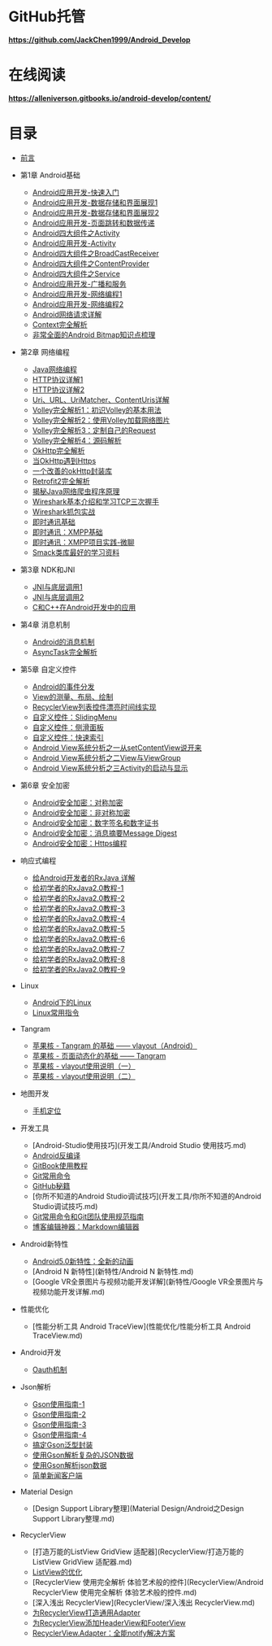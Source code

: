 # GitHub托管

**https://github.com/JackChen1999/Android_Develop**

# 在线阅读

**https://alleniverson.gitbooks.io/android-develop/content/**

# 目录

* [前言](README.md)

* 第1章 Android基础
  * [Android应用开发-快速入门](Android基础/Android应用开发-快速入门.md)
  * [Android应用开发-数据存储和界面展现1](Android基础/Android应用开发-数据存储和界面展现1.md)
  * [Android应用开发-数据存储和界面展现2](Android基础/Android应用开发-数据存储和界面展现2.md)
  * [Android应用开发-页面跳转和数据传递](Android基础/Android应用开发-页面跳转和数据传递.md)
  * [Android四大组件之Activity](Android基础/Android四大组件之Activity.md)
  * [Android应用开发-Activity](Android基础/Android应用开发-Activity.md)
  * [Android四大组件之BroadCastReceiver](Android基础/Android四大组件之BroadCastReceiver.md)
  * [Android四大组件之ContentProvider](Android基础/Android四大组件之ContentProvider.md)
  * [Android四大组件之Service](Android基础/Android四大组件之Service.md)
  * [Android应用开发-广播和服务](Android基础/Android应用开发-广播和服务.md)
  * [Android应用开发-网络编程1](Android基础/Android应用开发-网络编程1.md)
  * [Android应用开发-网络编程2](Android基础/Android应用开发-网络编程2.md)
  * [Android网络请求详解](网络编程/Android网络请求详解.md)
  * [Context完全解析](Android基础/Context完全解析.md)
  * [非常全面的Android Bitmap知识点梳理](Android基础/Bitmap知识点梳理.md)

* 第2章 网络编程
  * [Java网络编程](网络编程/Java网络编程.md)
  * [HTTP协议详解1](网络编程/Http协议.md)
  * [HTTP协议详解2](网络编程/HTTP协议详解.md)
  * [Uri、URL、UriMatcher、ContentUris详解](网络编程/Uri、URL、UriMatcher、ContentUris详解.md)
  * [Volley完全解析1：初识Volley的基本用法](网络编程/Volley完全解析1：初识Volley的基本用法.md)
  * [Volley完全解析2：使用Volley加载网络图片](网络编程/Volley完全解析2：使用Volley加载网络图片.md)
  * [Volley完全解析3：定制自己的Request](网络编程/Volley完全解析3：定制自己的Request.md)
  * [Volley完全解析4：源码解析](网络编程/Volley完全解析4：带你从源码的角度理解Volley.md)
  * [OkHttp完全解析](网络编程/OkHttp完全解析.md)
  * [当OkHttp遇到Https](网络编程/Https相关完全解析:当OkHttp遇到Https.md)
  * [一个改善的okHttp封装库](网络编程/一个改善的okHttp封装库.md)
  * [Retrofit2完全解析](网络编程/Retrofit2完全解析：探索与okhttp之间的关系.md)
  * [揭秘Java网络爬虫程序原理](网络编程/揭秘Java网络爬虫程序原理.md)
  * [Wireshark基本介绍和学习TCP三次握手](网络编程/Wireshark基本介绍和学习TCP三次握手.md)
  * [Wireshark抓包实战](网络编程/Wireshark抓包实战.md)
  * [即时通讯基础](网络编程/即时通讯基础.md)
  * [即时通讯：XMPP基础](网络编程/即时通讯：XMPP基础.md)
  * [即时通讯：XMPP项目实践-微聊](网络编程/即时通讯：XMPP项目实践-微聊.md)
  * [Smack类库最好的学习资料](网络编程/Smack类库最好的学习资料.md)

* 第3章 NDK和JNI
  * [JNI与底层调用1](ndk&jni/JNI与底层调用1.md)
  * [JNI与底层调用2](ndk&jni/JNI与底层调用2.md)
  * [C和C++在Android开发中的应用](ndk&jni/C和C++在Android开发中的应用.md)

* 第4章 消息机制
  * [Android的消息机制](消息机制/Android的消息机制.md)
  * [AsyncTask完全解析](消息机制/AsyncTask源码解析.md)

* 第5章 自定义控件
  * [Android的事件分发](自定义控件/Android的事件分发.md)
  * [View的测量、布局、绘制](自定义控件/View的测量、布局、绘制.md)
  * [RecyclerView列表控件漂亮时间线实现](自定义控件/RecyclerView列表控件漂亮时间线实现.md)
  * [自定义控件：SlidingMenu](自定义控件/自定义控件：SlidingMenu，侧边栏，侧滑菜单.md)
  * [自定义控件：侧滑面板](自定义控件/自定义控件：侧滑面板.md)
  * [自定义控件：快速索引](自定义控件/自定义控件：快速索引.md)
  * [Android View系统分析之一从setContentView说开来](自定义控件/View系统分析之一从setContentView说开来.md)
  * [Android View系统分析之二View与ViewGroup](自定义控件/View系统分析之二View与ViewGroup.md)
  * [Android View系统分析之三Activity的启动与显示](自定义控件/View系统分析之三Activity的启动与显示.md)

* 第6章 安全加密
  * [Android安全加密：对称加密](安全加密/Android安全加密：对称加密.md)
  * [Android安全加密：非对称加密](安全加密/Android安全加密：非对称加密.md)
  * [Android安全加密：数字签名和数字证书](安全加密/Android安全加密：数字签名和数字证书.md)
  * [Android安全加密：消息摘要Message Digest](安全加密/Android安全加密：消息摘要MessageDigest.md)
  * [Android安全加密：Https编程](安全加密/Android安全加密：Https编程.md)

* 响应式编程
  * [给Android开发者的RxJava 详解](响应式编程/给Android开发者的RxJava详解.md)
  * [给初学者的RxJava2.0教程-1](响应式编程/给初学者的RxJava2.0教程-1.md)
  * [给初学者的RxJava2.0教程-2](响应式编程/给初学者的RxJava2.0教程-2.md)
  * [给初学者的RxJava2.0教程-3](响应式编程/给初学者的RxJava2.0教程-3.md)
  * [给初学者的RxJava2.0教程-4](响应式编程/给初学者的RxJava2.0教程-4.md)
  * [给初学者的RxJava2.0教程-5](响应式编程/给初学者的RxJava2.0教程-5.md)
  * [给初学者的RxJava2.0教程-6](响应式编程/给初学者的RxJava2.0教程-6.md)
  * [给初学者的RxJava2.0教程-7](响应式编程/给初学者的RxJava2.0教程-7.md)
  * [给初学者的RxJava2.0教程-8](响应式编程/给初学者的RxJava2.0教程-8.md)
  * [给初学者的RxJava2.0教程-9](响应式编程/给初学者的RxJava2.0教程-9.md)

* Linux
  * [Android下的Linux](Linux/Android下的Linux.md)
  * [Linux常用指令](Linux/Linux常用指令.md)

* Tangram
  * [苹果核 - Tangram 的基础 —— vlayout（Android）](Tangram/Tangram基础-vlayout.md)
  * [苹果核 - 页面动态化的基础 —— Tangram](Tangram/页面动态化的基础-Tangram.md)
  * [苹果核 - vlayout使用说明（一）](Tangram/vlayout使用说明1.md)
  * [苹果核 - vlayout使用说明（二）](Tangram/vlayout使用说明2.md)

* 地图开发
  * [手机定位](地图开发/手机定位.md)

* 开发工具
  * [Android-Studio使用技巧](开发工具/Android Studio 使用技巧.md)
  * [Android反编译](开发工具/Android反编译.md)
  * [GitBook使用教程](开发工具/GitBook使用教程.md)
  * [Git常用命令](开发工具/Git常用命令.md)
  * [GitHub秘籍](开发工具/GitHub秘籍.md)
  * [你所不知道的Android Studio调试技巧](开发工具/你所不知道的Android Studio调试技巧.md)
  * [Git常用命令和Git团队使用规范指南](开发工具/Git常用命令和Git团队使用规范指南.md)
  * [博客编辑神器：Markdown编辑器](开发工具/博客编辑神器：Markdown编辑器.md)

* Android新特性
  * [Android5.0新特性：全新的动画](新特性/Android5.0新特性：全新的动画.md)
  * [Android N 新特性](新特性/Android N 新特性.md)
  * [Google VR全景图片与视频功能开发详解](新特性/Google VR全景图片与视频功能开发详解.md)

* 性能优化
  * [性能分析工具 Android TraceView](性能优化/性能分析工具 Android TraceView.md)

* Android开发
  * [Oauth机制](Android开发/Oauth机制.md)

* Json解析
  * [Gson使用指南-1](Json解析/Gson使用指南-1.md)
  * [Gson使用指南-2](Json解析/Gson使用指南-2.md)
  * [Gson使用指南-3](Json解析/Gson使用指南-3.md)
  * [Gson使用指南-4](Json解析/Gson使用指南-4.md)
  * [搞定Gson泛型封装](Json解析/搞定Gson泛型封装.md)
  * [使用Gson解析复杂的JSON数据](Json解析/使用Gson解析复杂的JSON数据.md)
  * [使用Gson解析json数据](Json解析/使用Gson解析json数据.md)
  * [简单新闻客户端](Json解析/简单新闻客户端.md)

* Material Design
  * [Design Support Library整理](Material Design/Android之Design Support Library整理.md)

* RecyclerView
  * [打造万能的ListView GridView 适配器](RecyclerView/打造万能的ListView GridView 适配器.md)
  * [ListView的优化](RecyclerView/ListView的优化.md)
  * [RecyclerView 使用完全解析 体验艺术般的控件](RecyclerView/Android RecyclerView 使用完全解析 体验艺术般的控件.md)
  * [深入浅出 RecyclerView](RecyclerView/深入浅出 RecyclerView.md)
  * [为RecyclerView打造通用Adapter](RecyclerView/为RecyclerView打造通用Adapter.md)
  * [为RecyclerView添加HeaderView和FooterView](RecyclerView/为RecyclerView添加HeaderView和FooterView.md)
  * [RecyclerView.Adapter：全能notify解决方案](RecyclerView/RecyclerView.Adapter：全能notify解决方案.md)
